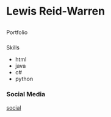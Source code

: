 
# Lewis Reid-Warren
## 
Portfolio

### 
Skills
- html
- java
- c#
- python

### Social Media

[social](https://tonystarkofwinterfell.github.io/portfolio/social.html)





